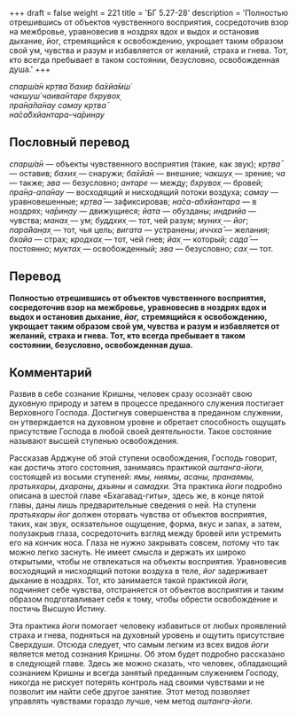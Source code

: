 +++
draft = false
weight = 221
title = 'БГ 5.27-28'
description = 'Полностью отрешившись от объектов чувственного восприятия, сосредоточив взор на межбровье, уравновесив в ноздрях вдох и выдох и остановив дыхание, йог, стремящийся к освобождению, укрощает таким образом свой ум, чувства и разум и избавляется от желаний, страха и гнева. Тот, кто всегда пребывает в таком состоянии, безусловно, освобожденная душа.'
+++

_спарш́а̄н кр̣тва̄ бахир ба̄хйа̄м̇ш́  
чакшуш́ чаива̄нтаре бхрувох̣  
пра̄н̣а̄па̄нау самау кр̣тва̄  
на̄са̄бхйантара-ча̄рин̣ау_

## Пословный перевод

_спарш́а̄н_ — объекты чувственного восприятия (такие, как звук); _кр̣тва̄_ — оставив; _бахих̣_ — снаружи; _ба̄хйа̄н_ — внешние; _чакшух̣_ — зрение; _ча_ — также; _эва_ — безусловно; _антаре_ — между; _бхрувох̣_ — бровей; _пра̄н̣а_\-_апа̄нау_ — восходящий и нисходящий потоки воздуха; _самау_ — уравновешенные; _кр̣тва̄_ — зафиксировав; _на̄са_\-_абхйантара_ — в ноздрях; _ча̄рин̣ау_ — движущиеся; _йата_ — обузданы; _индрийа_ — чувства; _манах̣_ — ум; _буддхих̣_ — тот, чей разум; _муних̣_ — _йог_; _пара̄йан̣ах̣_ — тот, чья цель; _вигата_ — устранены; _иччха̄_ — желания; _бхайа_ — страх; _кродхах̣_ — тот, чей гнев; _йах̣_ — который; _сада̄_ — постоянно; _муктах̣_ — освобожденный; _эва_ — безусловно; _сах̣_ — тот.

## Перевод

**Полностью отрешившись от объектов чувственного восприятия, сосредоточив взор на межбровье, уравновесив в ноздрях вдох и выдох и остановив дыхание, _йог,_ стремящийся к освобождению, укрощает таким образом свой ум, чувства и разум и избавляется от желаний, страха и гнева. Тот, кто всегда пребывает в таком состоянии, безусловно, освобожденная душа.**

## Комментарий

Развив в себе сознание Кришны, человек сразу осознаёт свою духовную природу и затем в процессе преданного служения постигает Верховного Господа. Достигнув совершенства в преданном служении, он утверждается на духовном уровне и обретает способность ощущать присутствие Господа в любой своей деятельности. Такое состояние называют высшей ступенью освобождения.

Рассказав Арджуне об этой ступени освобождения, Господь говорит, как достичь этого состояния, занимаясь практикой _аштанга-йоги,_ состоящей из восьми ступеней: _ямы, ниямы, асаны, пранаямы, пратьяхары, дхараны, дхьяны_ и _самадхи._ Эта практика _йоги_ подробно описана в шестой главе «Бхагавад-гиты», здесь же, в конце пятой главы, даны лишь предварительные сведения о ней. На ступени _пратьяхары йог_ должен оторвать чувства от объектов восприятия, таких, как звук, осязательное ощущение, форма, вкус и запах, а затем, полузакрыв глаза, сосредоточить взгляд между бровей или устремить его на кончик носа. Глаза не нужно закрывать совсем, потому что так можно легко заснуть. Не имеет смысла и держать их широко открытыми, чтобы не отвлекаться на объекты восприятия. Уравновесив восходящий и нисходящий потоки воздуха в теле, _йог_ задерживает дыхание в ноздрях. Тот, кто занимается такой практикой _йоги,_ подчиняет себе чувства, отстраняется от объектов восприятия и таким образом подготавливает себя к тому, чтобы обрести освобождение и постичь Высшую Истину.

Эта практика _йоги_ помогает человеку избавиться от любых проявлений страха и гнева, подняться на духовный уровень и ощутить присутствие Сверхдуши. Отсюда следует, что самым легким из всех видов _йоги_ является метод сознания Кришны. Об этом будет подробно рассказано в следующей главе. Здесь же можно сказать, что человек, обладающий сознанием Кришны и всегда занятый преданным служением Господу, никогда не рискует потерять контроль над своими чувствами и не позволит им найти себе другое занятие. Этот метод позволяет управлять чувствами гораздо лучше, чем метод _аштанга-йоги._
